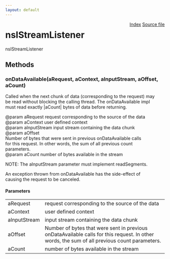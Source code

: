 ```yaml
---
layout: default
---
```

<div class='links' style='float:right'><a href="../index.html">Index</a>
<a href="http://dxr.mozilla.org/mozilla-central/source/netwerk/base/public/nsIStreamListener.idl">Source file</a>
</div>

# nsIStreamListener #
  
nsIStreamListener  
  

## Methods ##

### onDataAvailable(aRequest, aContext, aInputStream, aOffset, aCount) ###
  
Called when the next chunk of data (corresponding to the request) may  
be read without blocking the calling thread.  The onDataAvailable impl  
must read exactly |aCount| bytes of data before returning.  
  
@param aRequest request corresponding to the source of the data  
@param aContext user defined context  
@param aInputStream input stream containing the data chunk  
@param aOffset  
       Number of bytes that were sent in previous onDataAvailable calls  
       for this request. In other words, the sum of all previous count  
       parameters.  
@param aCount number of bytes available in the stream  
  
NOTE: The aInputStream parameter must implement readSegments.  
  
An exception thrown from onDataAvailable has the side-effect of  
causing the request to be canceled.  
  

#### Parameters ####

<table>

<tr>
<td>aRequest</td>
<td>request corresponding to the source of the data  
</td>
</tr>

<tr>
<td>aContext</td>
<td>user defined context  
</td>
</tr>

<tr>
<td>aInputStream</td>
<td>input stream containing the data chunk  
</td>
</tr>

<tr>
<td>aOffset</td>
<td>       Number of bytes that were sent in previous onDataAvailable calls  
       for this request. In other words, the sum of all previous count  
       parameters.  
</td>
</tr>

<tr>
<td>aCount</td>
<td>number of bytes available in the stream  
</td>
</tr>

</table>
